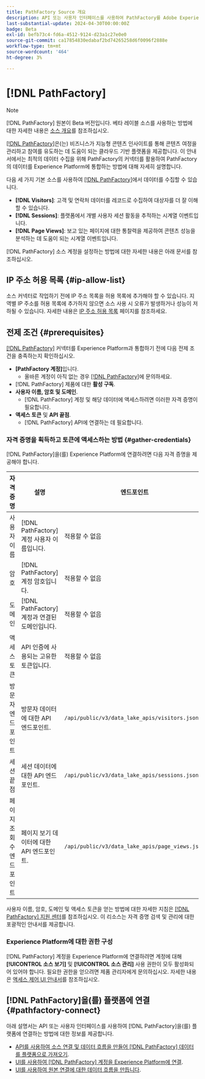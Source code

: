 ```yaml
---
title: PathFactory Source 개요
description: API 또는 사용자 인터페이스를 사용하여 PathFactory를 Adobe Experience Platform에 연결하는 방법을 알아봅니다.
last-substantial-update: 2024-04-30T00:00:00Z
badge: Beta
exl-id: befb73c4-fd6a-4512-9124-d23a1c27e0e0
source-git-commit: ca17854830edabaf2bd74265258d6f0096f2888e
workflow-type: tm+mt
source-wordcount: '464'
ht-degree: 3%

---
```


# [!DNL PathFactory]

>[!NOTE]
>
>[!DNL PathFactory] 원본이 Beta 버전입니다. 베타 레이블 소스를 사용하는 방법에 대한 자세한 내용은 [소스 개요](../../home.md#terms-and-conditions)를 참조하십시오.

[[!DNL PathFactory]](https://www.pathfactory.com/)은(는) 비즈니스가 지능형 콘텐츠 인사이트를 통해 콘텐츠 여정을 관리하고 참여를 유도하는 데 도움이 되는 클라우드 기반 플랫폼을 제공합니다. 이 안내서에서는 최적의 데이터 수집을 위해 PathFactory의 커넥터를 활용하여 PathFactory의 데이터를 Experience Platform에 통합하는 방법에 대해 자세히 설명합니다.

다음 세 가지 기본 소스를 사용하여 [[!DNL PathFactory]](https://www.pathfactory.com/)에서 데이터를 수집할 수 있습니다.

* **[!DNL Visitors]**: 고객 및 연락처 데이터를 레코드로 수집하여 대상자를 더 잘 이해할 수 있습니다.
* **[!DNL Sessions]**: 플랫폼에서 개별 사용자 세션 활동을 추적하는 시계열 이벤트입니다.
* **[!DNL Page Views]**: 보고 있는 페이지에 대한 통찰력을 제공하여 콘텐츠 성능을 분석하는 데 도움이 되는 시계열 이벤트입니다.

[!DNL PathFactory] 소스 계정을 설정하는 방법에 대한 자세한 내용은 아래 문서를 참조하십시오.

## IP 주소 허용 목록 {#ip-allow-list}

소스 커넥터로 작업하기 전에 IP 주소 목록을 허용 목록에 추가해야 할 수 있습니다. 지역별 IP 주소를 허용 목록에 추가하지 않으면 소스 사용 시 오류가 발생하거나 성능이 저하될 수 있습니다. 자세한 내용은 [IP 주소 허용 목록](../../ip-address-allow-list.md) 페이지를 참조하세요.

## 전제 조건 {#prerequisites}

[[!DNL PathFactory]](https://www.pathfactory.com/) 커넥터를 Experience Platform과 통합하기 전에 다음 전제 조건을 충족하는지 확인하십시오.

* **[PathFactory 계정]**&#x200B;입니다.
   * 올바른 계정이 아직 없는 경우 [[!DNL PathFactory]](https://www.pathfactory.com/portal/company/contactus.shtml)에 문의하세요.
* [!DNL PathFactory] 제품에 대한 **활성 구독**.
* **사용자 이름, 암호 및 도메인**.
   * [!DNL PathFactory] 계정 및 해당 데이터에 액세스하려면 이러한 자격 증명이 필요합니다.
* **액세스 토큰** 및 **API 끝점**.
   * [!DNL PathFactory] API에 연결하는 데 필요합니다.

### 자격 증명을 획득하고 토큰에 액세스하는 방법 {#gather-credentials}

[!DNL PathFactory]을(를) Experience Platform에 연결하려면 다음 자격 증명을 제공해야 합니다.

| 자격 증명 | 설명 | 엔드포인트 |
| --- | --- | --- |
| 사용자 이름 | [!DNL PathFactory] 계정 사용자 이름입니다. | 적용할 수 없음 |
| 암호 | [!DNL PathFactory] 계정 암호입니다. | 적용할 수 없음 |
| 도메인 | [!DNL PathFactory] 계정과 연결된 도메인입니다. | 적용할 수 없음 |
| 액세스 토큰 | API 인증에 사용되는 고유한 토큰입니다. | 적용할 수 없음 |
| 방문자 엔드포인트 | 방문자 데이터에 대한 API 엔드포인트. | `/api/public/v3/data_lake_apis/visitors.json` |
| 세션 끝점 | 세션 데이터에 대한 API 엔드포인트. | `/api/public/v3/data_lake_apis/sessions.json` |
| 페이지 조회수 엔드포인트 | 페이지 보기 데이터에 대한 API 엔드포인트. | `/api/public/v3/data_lake_apis/page_views.json` |

사용자 이름, 암호, 도메인 및 액세스 토큰을 얻는 방법에 대한 자세한 지침은 [[!DNL PathFactory] 지원 센터](https://support.pathfactory.com/categories/adobe/)를 참조하십시오. 이 리소스는 자격 증명 검색 및 관리에 대한 포괄적인 안내서를 제공합니다.

### Experience Platform에 대한 권한 구성

[!DNL PathFactory] 계정을 Experience Platform에 연결하려면 계정에 대해 **[!UICONTROL 소스 보기]** 및 **[!UICONTROL 소스 관리]** 사용 권한이 모두 활성화되어 있어야 합니다. 필요한 권한을 얻으려면 제품 관리자에게 문의하십시오. 자세한 내용은 [액세스 제어 UI 안내서](../../../access-control/ui/overview.md)를 참조하십시오.

## [!DNL PathFactory]을(를) 플랫폼에 연결 {#pathfactory-connect}

아래 설명서는 API 또는 사용자 인터페이스를 사용하여 [!DNL PathFactory]을(를) 플랫폼에 연결하는 방법에 대한 정보를 제공합니다.

* [API를 사용하여 소스 연결 및 데이터 흐름을 만들어  [!DNL PathFactory] 데이터를 플랫폼으로 가져오기](../../tutorials/api/create/marketing-automation/pathfactory.md).
* [UI를 사용하여  [!DNL PathFactory] 계정을 Experience Platform에 연결](../../tutorials/ui/create/marketing-automation/pathfactory.md).
* [UI를 사용하여 원본 연결에 대한 데이터 흐름을 만듭니다](../../tutorials/ui/dataflow/marketing-automation.md).
